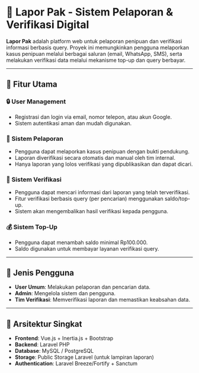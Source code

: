 # 📢 Lapor Pak - Sistem Pelaporan & Verifikasi Digital

**Lapor Pak** adalah platform web untuk pelaporan penipuan dan verifikasi informasi berbasis query. Proyek ini memungkinkan pengguna melaporkan kasus penipuan melalui berbagai saluran (email, WhatsApp, SMS), serta melakukan verifikasi data melalui mekanisme top-up dan query berbayar.

---

## 📌 Fitur Utama

### 🔒 User Management
- Registrasi dan login via email, nomor telepon, atau akun Google.
- Sistem autentikasi aman dan mudah digunakan.

### 📝 Sistem Pelaporan
- Pengguna dapat melaporkan kasus penipuan dengan bukti pendukung.
- Laporan diverifikasi secara otomatis dan manual oleh tim internal.
- Hanya laporan yang lolos verifikasi yang dipublikasikan dan dapat dicari.

### 🔎 Sistem Verifikasi
- Pengguna dapat mencari informasi dari laporan yang telah terverifikasi.
- Fitur verifikasi berbasis query (per pencarian) menggunakan saldo/top-up.
- Sistem akan mengembalikan hasil verifikasi kepada pengguna.

### 💰 Sistem Top-Up
- Pengguna dapat menambah saldo minimal Rp100.000.
- Saldo digunakan untuk membayar layanan verifikasi query.

---

## 👥 Jenis Pengguna

- **User Umum**: Melakukan pelaporan dan pencarian data.
- **Admin**: Mengelola sistem dan pengguna.
- **Tim Verifikasi**: Memverifikasi laporan dan memastikan keabsahan data.

---

## 📐 Arsitektur Singkat

- **Frontend**: Vue.js + Inertia.js + Bootstrap
- **Backend**: Laravel PHP
- **Database**: MySQL / PostgreSQL
- **Storage**: Public Storage Laravel (untuk lampiran laporan)
- **Authentication**: Laravel Breeze/Fortify + Sanctum
